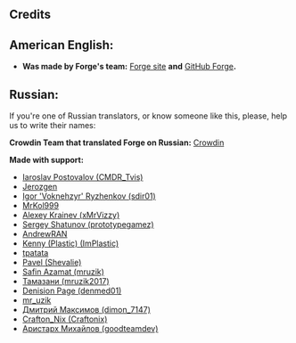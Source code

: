 ## Credits

## American English:

* **Was made by Forge's team:** [Forge site](https://files.minecraftforge.net/) **and** [GitHub Forge](https://github.com/MinecraftForge)**.**

## Russian:

If you're one of Russian translators, or know someone like this, please, help us to write their names:

**Crowdin Team that translated Forge on Russian:** [Crowdin](https://crowdin.com/project/minecraft-forge/ru)

**Made with support:**

* [Iaroslav Postovalov (CMDR_Tvis)](https://crowdin.com/profile/CMDR_Tvis)
* [Jerozgen](https://crowdin.com/profile/Jerozgen)
* [Igor 'Voknehzyr' Ryzhenkov (sdir01)](https://crowdin.com/profile/sdir01)
* [MrKol999](https://crowdin.com/profile/MrKol999)
* [Alexey Krainev (xMrVizzy)](https://crowdin.com/profile/xMrVizzy)
* [Sergey Shatunov (prototypegamez)](https://crowdin.com/profile/prototypegamez)
* [AndrewRAN](https://crowdin.com/profile/AndrewRAN)
* [Kenny (Plastic) (ImPlastic)](https://crowdin.com/profile/ImPlastic)
* [tpatata](https://crowdin.com/profile/tpatata)
* [Pavel (Shevalie)](https://crowdin.com/profile/Shevalie)
* [Safin Azamat (mruzik)](https://crowdin.com/profile/mruzik)
* [Тамазани (mruzik2017)](https://crowdin.com/profile/mruzik2017)
* [Denision Page (denmed01)](https://crowdin.com/profile/denmed01)
* [mr_uzik](https://crowdin.com/profile/mr_uzik)
* [Дмитрий Максимов (dimon_7147)](https://crowdin.com/profile/dimon_7147)
* [Crafton_Nix (Craftonix)](https://crowdin.com/profile/Craftonix)
* [Аристарх Михайлов (goodteamdev)](https://crowdin.com/profile/goodteamdev)